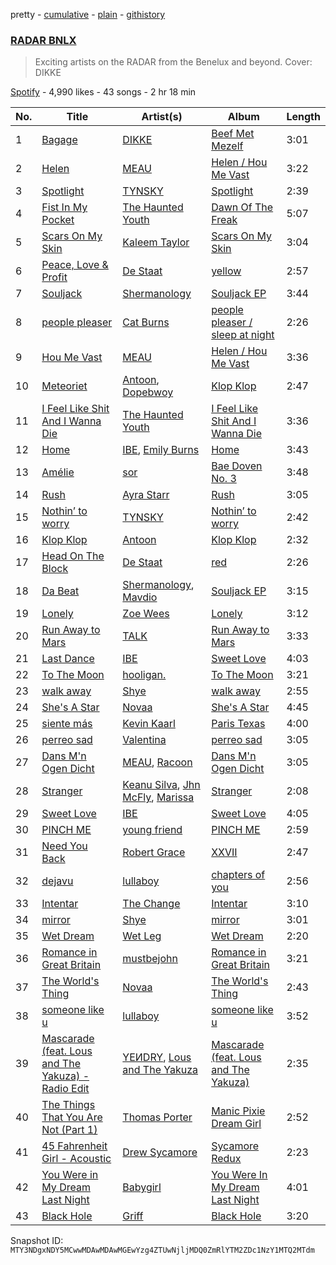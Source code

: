 pretty - [cumulative](/playlists/cumulative/37i9dQZF1DXaxwXKCsImRe.md) - [plain](/playlists/plain/37i9dQZF1DXaxwXKCsImRe) - [githistory](https://github.githistory.xyz/mackorone/spotify-playlist-archive/blob/main/playlists/plain/37i9dQZF1DXaxwXKCsImRe)

### [RADAR BNLX](https://open.spotify.com/playlist/37i9dQZF1DXaxwXKCsImRe)

> Exciting artists on the RADAR from the Benelux and beyond\. Cover: DIKKE

[Spotify](https://open.spotify.com/user/spotify) - 4,990 likes - 43 songs - 2 hr 18 min

| No. | Title | Artist(s) | Album | Length |
|---|---|---|---|---|
| 1 | [Bagage](https://open.spotify.com/track/2AsHeHGOkCk9rEOz04j6Nq) | [DIKKE](https://open.spotify.com/artist/6lZ9MW0eEVePXdpa87Wag4) | [Beef Met Mezelf](https://open.spotify.com/album/6jCeJrk6lDb8IcT1nfDB4e) | 3:01 |
| 2 | [Helen](https://open.spotify.com/track/0MsLcStKOzqMxpE5b7NO8K) | [MEAU](https://open.spotify.com/artist/2F3Mdh2idBVOiMTxXoxc10) | [Helen / Hou Me Vast](https://open.spotify.com/album/6G2S6NyTPsoPqtKAa6S1bl) | 3:22 |
| 3 | [Spotlight](https://open.spotify.com/track/38PpCriX9SO5ueEoJeTbLN) | [TYNSKY](https://open.spotify.com/artist/31Sw8RRROaHLjst7yEXwZF) | [Spotlight](https://open.spotify.com/album/7FmvaMUnvgCE77Sr47GoZV) | 2:39 |
| 4 | [Fist In My Pocket](https://open.spotify.com/track/3dO1OecfYAGfiB3GFcPWnd) | [The Haunted Youth](https://open.spotify.com/artist/2BJzRLleDH2jTAArbI4Xod) | [Dawn Of The Freak](https://open.spotify.com/album/0lty86qoHmycjkzvf4gZNX) | 5:07 |
| 5 | [Scars On My Skin](https://open.spotify.com/track/2GLh4XC9C7FJQorZ1160kT) | [Kaleem Taylor](https://open.spotify.com/artist/4eQKo2fvEqEbdopHhSjlug) | [Scars On My Skin](https://open.spotify.com/album/3Otn8P0b8DHJpLLX5QyrF0) | 3:04 |
| 6 | [Peace, Love & Profit](https://open.spotify.com/track/7jByqm6en8id0GM0NbVth9) | [De Staat](https://open.spotify.com/artist/4rZJKub3qA5t1yYcT3qmm4) | [yellow](https://open.spotify.com/album/5COeDegmKD30s0oDWAY1Cb) | 2:57 |
| 7 | [Souljack](https://open.spotify.com/track/0W3w9pPy0JvezOG96J2biy) | [Shermanology](https://open.spotify.com/artist/4Siyzg8kWayQfPQsPSl6JI) | [Souljack EP](https://open.spotify.com/album/4Wo7BhKv46vuyryLgrgJFK) | 3:44 |
| 8 | [people pleaser](https://open.spotify.com/track/3UEOT0hD60yGB1OMWJxLQ8) | [Cat Burns](https://open.spotify.com/artist/6WFDpw4u23uSpon4BHvFRn) | [people pleaser / sleep at night](https://open.spotify.com/album/6zMAsUOpcpxqOCjYAIku7C) | 2:26 |
| 9 | [Hou Me Vast](https://open.spotify.com/track/575YSTycxx4BQpgNB5oG49) | [MEAU](https://open.spotify.com/artist/2F3Mdh2idBVOiMTxXoxc10) | [Helen / Hou Me Vast](https://open.spotify.com/album/6G2S6NyTPsoPqtKAa6S1bl) | 3:36 |
| 10 | [Meteoriet](https://open.spotify.com/track/1ruXNzERqtHdoXULOAcCsJ) | [Antoon](https://open.spotify.com/artist/5sBoNBXFMzoZjgHLbQueeG), [Dopebwoy](https://open.spotify.com/artist/6OQggpm01CmAB717TKtDCr) | [Klop Klop](https://open.spotify.com/album/0W6z6Tvad2uvZ0mQb8651o) | 2:47 |
| 11 | [I Feel Like Shit And I Wanna Die](https://open.spotify.com/track/1aOq2CbGFsvoc2eTDBSwUc) | [The Haunted Youth](https://open.spotify.com/artist/2BJzRLleDH2jTAArbI4Xod) | [I Feel Like Shit And I Wanna Die](https://open.spotify.com/album/4Dfn8X3Fw8Zisujyw0yYds) | 3:36 |
| 12 | [Home](https://open.spotify.com/track/5bCYPHUQ6kaAUN51DijF5I) | [IBE](https://open.spotify.com/artist/3azm1qf9DUaUiYfWpPRjUT), [Emily Burns](https://open.spotify.com/artist/6Gi8ZaXGx8MK79HwzXpuVZ) | [Home](https://open.spotify.com/album/2yvil8dH6U3hzXK96yUpni) | 3:43 |
| 13 | [Amélie](https://open.spotify.com/track/5pzoOun3VFVoLalf1g3K51) | [sor](https://open.spotify.com/artist/267wBt3XfmW3kdOC0JCtcO) | [Bae Doven No\. 3](https://open.spotify.com/album/778dqDSQrBMxfBiGjiiLfE) | 3:48 |
| 14 | [Rush](https://open.spotify.com/track/1rrqJ9QkOBYJlsZgqqwxgB) | [Ayra Starr](https://open.spotify.com/artist/3ZpEKRjHaHANcpk10u6Ntq) | [Rush](https://open.spotify.com/album/6CvEsGBD3JdbDKpmJaXn2E) | 3:05 |
| 15 | [Nothin’ to worry](https://open.spotify.com/track/2r9c6RIWi7elZWGDxQZC0n) | [TYNSKY](https://open.spotify.com/artist/31Sw8RRROaHLjst7yEXwZF) | [Nothin’ to worry](https://open.spotify.com/album/1jnB1ZnjhNLSv6EZii6iRv) | 2:42 |
| 16 | [Klop Klop](https://open.spotify.com/track/6a3UR5Lp9h2u9x4JMuV0T6) | [Antoon](https://open.spotify.com/artist/5sBoNBXFMzoZjgHLbQueeG) | [Klop Klop](https://open.spotify.com/album/0W6z6Tvad2uvZ0mQb8651o) | 2:32 |
| 17 | [Head On The Block](https://open.spotify.com/track/0XCoLBUd9ogoPbEpRlcu2J) | [De Staat](https://open.spotify.com/artist/4rZJKub3qA5t1yYcT3qmm4) | [red](https://open.spotify.com/album/2wlgFeYBZGJGsVkeFnpdHp) | 2:26 |
| 18 | [Da Beat](https://open.spotify.com/track/3e14Ja9tXO89jkWZMA6kaB) | [Shermanology](https://open.spotify.com/artist/4Siyzg8kWayQfPQsPSl6JI), [Mavdio](https://open.spotify.com/artist/5J0cC0p052pYiMDiMASsk4) | [Souljack EP](https://open.spotify.com/album/4Wo7BhKv46vuyryLgrgJFK) | 3:15 |
| 19 | [Lonely](https://open.spotify.com/track/6pyh4lkDS5FzWBz9y8Wu0S) | [Zoe Wees](https://open.spotify.com/artist/03d2mJXSMtuPI0nIvLnhoS) | [Lonely](https://open.spotify.com/album/7noXhmn3TF1aWpJpYH3cjw) | 3:12 |
| 20 | [Run Away to Mars](https://open.spotify.com/track/6G1Mz5yMgn0ydOlIvTrZ65) | [TALK](https://open.spotify.com/artist/6mx5dgNlLjrDDMyFsgrW87) | [Run Away to Mars](https://open.spotify.com/album/4ks1Xkpt67UXbJamJFZ8et) | 3:33 |
| 21 | [Last Dance](https://open.spotify.com/track/5sHkRXZbyR6SLOlq3EpCpq) | [IBE](https://open.spotify.com/artist/3azm1qf9DUaUiYfWpPRjUT) | [Sweet Love](https://open.spotify.com/album/62C1HdAo3Fu6Sx5V51aa9K) | 4:03 |
| 22 | [To The Moon](https://open.spotify.com/track/1CyYcBdukmFjFibDZaDlHc) | [hooligan.](https://open.spotify.com/artist/4sDsgLXhS6If9HrV2mwuSx) | [To The Moon](https://open.spotify.com/album/4UEbczuNRxEy7SGJTrfEBd) | 3:21 |
| 23 | [walk away](https://open.spotify.com/track/1efwGUw4z68vJLVEhR0WZi) | [Shye](https://open.spotify.com/artist/1aqEk77J220IxgnGsgEz9T) | [walk away](https://open.spotify.com/album/2HxzENWnGfFlHRWjawrf6B) | 2:55 |
| 24 | [She's A Star](https://open.spotify.com/track/1WTdWqP7VUEVuSrBcoAAtU) | [Novaa](https://open.spotify.com/artist/3PMqVecYp6tFBk7d7SDlPm) | [She's A Star](https://open.spotify.com/album/0q5wcUvHIgklQrc1SDam2x) | 4:45 |
| 25 | [siente más](https://open.spotify.com/track/6sycT6FiSI1YSERI9279qY) | [Kevin Kaarl](https://open.spotify.com/artist/6OBGbSaBUvQtk9wpQfDbOE) | [Paris Texas](https://open.spotify.com/album/2H7Ptwzuy83loDyZzHiPw8) | 4:00 |
| 26 | [perreo sad](https://open.spotify.com/track/1cze6kBI1UeQL8xvjyNOwm) | [Valentina](https://open.spotify.com/artist/3ins7Wpq5xVFJi8wZdBAFI) | [perreo sad](https://open.spotify.com/album/7EQXEMpQyRSMdWbLEOLC9j) | 3:05 |
| 27 | [Dans M'n Ogen Dicht](https://open.spotify.com/track/1KTYxEsgVcoyCa3PE28ZnH) | [MEAU](https://open.spotify.com/artist/2F3Mdh2idBVOiMTxXoxc10), [Racoon](https://open.spotify.com/artist/30mNTnmvPn3HwXA5dW1Iza) | [Dans M'n Ogen Dicht](https://open.spotify.com/album/42tXcJPo0MY8U9tv9U6Q7e) | 3:05 |
| 28 | [Stranger](https://open.spotify.com/track/6HsP8AwuSVliAtYXr93br0) | [Keanu Silva](https://open.spotify.com/artist/1zLMhO4zzzxt5PMV4wMS3y), [Jhn McFly](https://open.spotify.com/artist/7zznl279cpu0bbWfEjBq5c), [Marissa](https://open.spotify.com/artist/7lRC2ICJeiCyz2wSU6BVkH) | [Stranger](https://open.spotify.com/album/1SYD9U5ySpahn116MFUxby) | 2:08 |
| 29 | [Sweet Love](https://open.spotify.com/track/0oGi9ZMVLf00i8K9qJIVkY) | [IBE](https://open.spotify.com/artist/3azm1qf9DUaUiYfWpPRjUT) | [Sweet Love](https://open.spotify.com/album/1ktETQfJTMuoyH0oq4xXrz) | 4:05 |
| 30 | [PINCH ME](https://open.spotify.com/track/14QUJhbXCWO90NfZ0mXnGG) | [young friend](https://open.spotify.com/artist/7cq0a4di5dOeKU8sicemd1) | [PINCH ME](https://open.spotify.com/album/3rOQe9CrRDdKdLHLzH4BNI) | 2:59 |
| 31 | [Need You Back](https://open.spotify.com/track/1uISuXmnRUaftT62CBECCe) | [Robert Grace](https://open.spotify.com/artist/6W8rk6H6C3Mcj0lALuLVg1) | [XXVII](https://open.spotify.com/album/51xXwAxRCvfgWBj6GuZmlg) | 2:47 |
| 32 | [dejavu](https://open.spotify.com/track/4GwIJFFipIzqF6ZvQ9vZd7) | [lullaboy](https://open.spotify.com/artist/7zrkFhYAp6dBxsydmJkouN) | [chapters of you](https://open.spotify.com/album/18eOvYtQDGoNqP8Cnn2GF4) | 2:56 |
| 33 | [Intentar](https://open.spotify.com/track/0sXJ4xkFdaz74DlR96ExXw) | [The Change](https://open.spotify.com/artist/0zIwbOKRX5V7rdUMsjX9dK) | [Intentar](https://open.spotify.com/album/5FqUUExmHL9kEvncTI2XNn) | 3:10 |
| 34 | [mirror](https://open.spotify.com/track/1EgzmXxvjwC5aS8g6A2osl) | [Shye](https://open.spotify.com/artist/1aqEk77J220IxgnGsgEz9T) | [mirror](https://open.spotify.com/album/0aC3BQYnDDhjdKlJEPMGmc) | 3:01 |
| 35 | [Wet Dream](https://open.spotify.com/track/6pjJUY0O4XgrYFGf9SwD7u) | [Wet Leg](https://open.spotify.com/artist/2TwOrUcYnAlIiKmVQkkoSZ) | [Wet Dream](https://open.spotify.com/album/2EVCxBosAlVsC0d7DAJXCA) | 2:20 |
| 36 | [Romance in Great Britain](https://open.spotify.com/track/7qHn95y6Fry3I6t87HekQ5) | [mustbejohn](https://open.spotify.com/artist/5hgZ7PGI0EM2UfiWAIKdFc) | [Romance in Great Britain](https://open.spotify.com/album/3gL5sXknuYa2VCjr5bA5UT) | 3:21 |
| 37 | [The World's Thing](https://open.spotify.com/track/7p9qrq8qPw8KA6nyLN6Ocq) | [Novaa](https://open.spotify.com/artist/3PMqVecYp6tFBk7d7SDlPm) | [The World's Thing](https://open.spotify.com/album/0orNVT4C6SfaFiplCVEvFX) | 2:43 |
| 38 | [someone like u](https://open.spotify.com/track/6BeODAFUXgrscucnq8xDAs) | [lullaboy](https://open.spotify.com/artist/7zrkFhYAp6dBxsydmJkouN) | [someone like u](https://open.spotify.com/album/5Bv3bGkyEVmF3WJXLtrCkn) | 3:52 |
| 39 | [Mascarade \(feat\. Lous and The Yakuza\) \- Radio Edit](https://open.spotify.com/track/7pCdgnXuPLIMI3MgpHMxUp) | [YEИDRY](https://open.spotify.com/artist/3Lk9AWrpD4bminO5LwmBOw), [Lous and The Yakuza](https://open.spotify.com/artist/2HPiMwJktBXqakN0hnON2R) | [Mascarade \(feat\. Lous and The Yakuza\)](https://open.spotify.com/album/6uxj1PvvdPviYBxNFYCfQS) | 2:35 |
| 40 | [The Things That You Are Not \(Part 1\)](https://open.spotify.com/track/2Lo6dinJC6pLfMRK2H0ehd) | [Thomas Porter](https://open.spotify.com/artist/1HWwfeXkUm1jrOHiI61Q6C) | [Manic Pixie Dream Girl](https://open.spotify.com/album/5coRlQYIHdjSU37K7cRC3n) | 2:52 |
| 41 | [45 Fahrenheit Girl \- Acoustic](https://open.spotify.com/track/4LNvWLzX0GFVaqNJP1cwsn) | [Drew Sycamore](https://open.spotify.com/artist/2hyMuTjcOQsuC1QV0paUBA) | [Sycamore Redux](https://open.spotify.com/album/6ZMmz3oxPCor3rI0Nrx5re) | 2:23 |
| 42 | [You Were in My Dream Last Night](https://open.spotify.com/track/2ibQdYbPWdKbGq1Q0QrIXB) | [Babygirl](https://open.spotify.com/artist/6Y2m4AEOS9JFrsK2goyg7T) | [You Were In My Dream Last Night](https://open.spotify.com/album/1lELKw9fX8yRiDNEAI7hTE) | 4:01 |
| 43 | [Black Hole](https://open.spotify.com/track/6xw8ld1ztoCKifwTN6uGDq) | [Griff](https://open.spotify.com/artist/5RJFJWYgtgWktosLrUDzff) | [Black Hole](https://open.spotify.com/album/0ogiikOppOfG6kkhtC5BDz) | 3:20 |

Snapshot ID: `MTY3NDgxNDY5MCwwMDAwMDAwMGEwYzg4ZTUwNjljMDQ0ZmRlYTM2ZDc1NzY1MTQ2MTdm`
